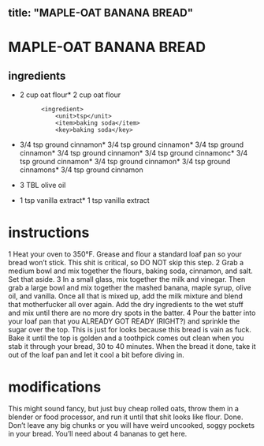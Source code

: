 

	
title: "MAPLE-OAT BANANA BREAD"
---
# MAPLE-OAT BANANA BREAD
## ingredients
* 2 cup oat flour* 2 cup oat flour

			<ingredient>
				<unit>tsp</unit>
				<item>baking soda</item>
				<key>baking soda</key>

* 3/4 tsp ground cinnamon* 3/4 tsp ground cinnamon* 3/4 tsp ground cinnamon* 3/4 tsp ground cinnamon* 3/4 tsp ground cinnamonc* 3/4 tsp ground cinnamon* 3/4 tsp ground cinnamon* 3/4 tsp ground cinnamons* 3/4 tsp ground cinnamon
* 3 TBL olive oil

* 1 tsp vanilla extract* 1 tsp vanilla extract


# instructions
1 Heat your oven to 350°F. Grease and flour a standard loaf pan so your bread won’t stick.
This shit is critical, so DO NOT skip this step.
2 Grab a medium bowl and mix together the flours, baking soda, cinnamon, and salt. Set that
aside.
3 In a small glass, mix together the milk and vinegar. Then grab a large bowl and mix together
the mashed banana, maple syrup, olive oil, and vanilla. Once all that is mixed up, add the milk
mixture and blend that motherfucker all over again. Add the dry ingredients to the wet stuff
and mix until there are no more dry spots in the batter.
4 Pour the batter into your loaf pan that you ALREADY GOT READY (RIGHT?) and
sprinkle the sugar over the top. This is just for looks because this bread is vain as fuck. Bake it
until the top is golden and a toothpick comes out clean when you stab it through your bread,
30 to 40 minutes. When the bread it done, take it out of the loaf pan and let it cool a bit
before diving in.

# modifications

This might sound fancy, but just buy cheap rolled oats, throw them in a blender or food processor, and run it
until that shit looks like flour. Done.
 Don’t leave any big chunks or you will have weird uncooked, soggy pockets in your bread. You’ll need about 4 bananas to get here.
	
	
